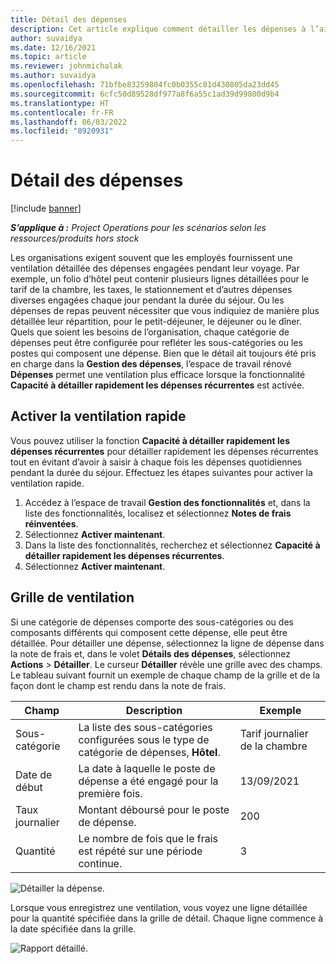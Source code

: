 ```yaml
---
title: Détail des dépenses
description: Cet article explique comment détailler les dépenses à l’aide de l’espace de travail repensé Dépenses.
author: suvaidya
ms.date: 12/16/2021
ms.topic: article
ms.reviewer: johnmichalak
ms.author: suvaidya
ms.openlocfilehash: 71bfbe83259804fc0b0355c81d430805da23dd45
ms.sourcegitcommit: 6cfc50d89528df977a8f6a55c1ad39d99800d9b4
ms.translationtype: HT
ms.contentlocale: fr-FR
ms.lasthandoff: 06/03/2022
ms.locfileid: "8920931"
---
```

# <a name="expense-itemization"></a>Détail des dépenses

[!include [banner](../includes/banner.md)]

_**S’applique à :** Project Operations pour les scénarios selon les ressources/produits hors stock_

Les organisations exigent souvent que les employés fournissent une ventilation détaillée des dépenses engagées pendant leur voyage. Par exemple, un folio d’hôtel peut contenir plusieurs lignes détaillées pour le tarif de la chambre, les taxes, le stationnement et d’autres dépenses diverses engagées chaque jour pendant la durée du séjour. Ou les dépenses de repas peuvent nécessiter que vous indiquiez de manière plus détaillée leur répartition, pour le petit-déjeuner, le déjeuner ou le dîner. Quels que soient les besoins de l’organisation, chaque catégorie de dépenses peut être configurée pour refléter les sous-catégories ou les postes qui composent une dépense. Bien que le détail ait toujours été pris en charge dans la **Gestion des dépenses**, l’espace de travail rénové **Dépenses** permet une ventilation plus efficace lorsque la fonctionnalité **Capacité à détailler rapidement les dépenses récurrentes** est activée.  

## <a name="enable-quick-itemization"></a>Activer la ventilation rapide 

Vous pouvez utiliser la fonction **Capacité à détailler rapidement les dépenses récurrentes** pour détailler rapidement les dépenses récurrentes tout en évitant d’avoir à saisir à chaque fois les dépenses quotidiennes pendant la durée du séjour. Effectuez les étapes suivantes pour activer la ventilation rapide.

1. Accédez à l’espace de travail **Gestion des fonctionnalités** et, dans la liste des fonctionnalités, localisez et sélectionnez **Notes de frais réinventées**. 
2. Sélectionnez **Activer maintenant**. 
3. Dans la liste des fonctionnalités, recherchez et sélectionnez **Capacité à détailler rapidement les dépenses récurrentes**.
4. Sélectionnez **Activer maintenant**. 

## <a name="itemization-grid"></a>Grille de ventilation 

Si une catégorie de dépenses comporte des sous-catégories ou des composants différents qui composent cette dépense, elle peut être détaillée. Pour détailler une dépense, sélectionnez la ligne de dépense dans la note de frais et, dans le volet **Détails des dépenses**, sélectionnez **Actions** > **Détailler**. Le curseur **Détailler** révèle une grille avec des champs. Le tableau suivant fournit un exemple de chaque champ de la grille et de la façon dont le champ est rendu dans la note de frais. 

|     Champ          |     Description                                                                                  |     Exemple              |
|--------------------|--------------------------------------------------------------------------------------------------|--------------------------|
|     Sous-catégorie    |     La liste des sous-catégories configurées sous le type de catégorie de dépenses, **Hôtel**.             |     Tarif journalier de la chambre      |
|     Date de début     |     La date à laquelle le poste de dépense a été engagé pour la première fois.                                           |     13/09/2021           |
|     Taux journalier     |     Montant déboursé pour le poste de dépense.                                                    |     200                  |
|     Quantité       |     Le nombre de fois que le frais est répété sur une période continue.                       |     3                    |

![Détailler la dépense.](media/Itemization%20screen%201.png)

Lorsque vous enregistrez une ventilation, vous voyez une ligne détaillée pour la quantité spécifiée dans la grille de détail. Chaque ligne commence à la date spécifiée dans la grille.

![Rapport détaillé.](media/Itemization%20screen%202.png)

